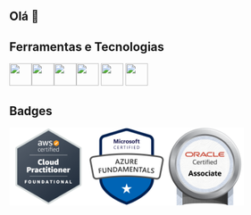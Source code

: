 ## Olá 👋

## Ferramentas e Tecnologias

<img loading="lazy" src="https://cdn.jsdelivr.net/gh/devicons/devicon/icons/git/git-original.svg" width="40" height="40"/><img src="https://cdn.jsdelivr.net/gh/devicons/devicon@latest/icons/docker/docker-original-wordmark.svg" width="40" height="40"/><img src="https://cdn.jsdelivr.net/gh/devicons/devicon@latest/icons/java/java-original.svg"  width="40" height="40"/><img src="https://cdn.jsdelivr.net/gh/devicons/devicon@latest/icons/spring/spring-original.svg"  width="40" height="40" />
<img src="https://cdn.jsdelivr.net/gh/devicons/devicon@latest/icons/mongodb/mongodb-original.svg"  width="40" height="40" /> <img src="https://cdn.jsdelivr.net/gh/devicons/devicon@latest/icons/sqldeveloper/sqldeveloper-original.svg" width="40" height="40" />
          
          
          

## Badges
<img src="https://github.com/jdevlucio/jdevlucio/blob/main/aws-certified-cloud-practitioner.png"  width="140" height="140"/><img src="https://github.com/jdevlucio/jdevlucio/blob/main/microsoft-certified-azure-fundamentals.png"  width="140" height="140"/><img src="https://github.com/jdevlucio/jdevlucio/blob/main/oracle-certified-associate-java-se-8-programmer.png"  width="140" height="140"/>


